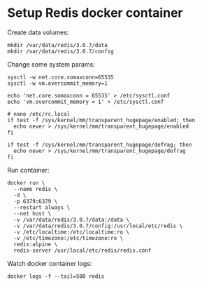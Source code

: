 # Setup Redis docker container

Create data volumes:

    mkdir /var/data/redis/3.0.7/data
    mkdir /var/data/redis/3.0.7/config

Change some system params:

    sysctl -w net.core.somaxconn=65535
    sysctl -w vm.overcommit_memory=1

    echo 'net.core.somaxconn = 65535' > /etc/sysctl.conf
    echo 'vm.overcommit_memory = 1' > /etc/sysctl.conf

    # nano /etc/rc.local
    if test -f /sys/kernel/mm/transparent_hugepage/enabled; then
      echo never > /sys/kernel/mm/transparent_hugepage/enabled
    fi

    if test -f /sys/kernel/mm/transparent_hugepage/defrag; then
      echo never > /sys/kernel/mm/transparent_hugepage/defrag
    fi

Run container:

    docker run \
      --name redis \
      -d \
      -p 6379:6379 \
      --restart always \
      --net host \
      -v /var/data/redis/3.0.7/data:/data \
      -v /var/data/redis/3.0.7/config:/usr/local/etc/redis \
      -v /etc/localtime:/etc/localtime:ro \
      -v /etc/timezone:/etc/timezone:ro \
      redis:alpine \
      redis-server /usr/local/etc/redis/redis.conf

Watch docker container logs:

    docker logs -f --tail=500 redis
